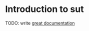# Introduction to sut

TODO: write [great documentation](http://jacobian.org/writing/what-to-write/)
